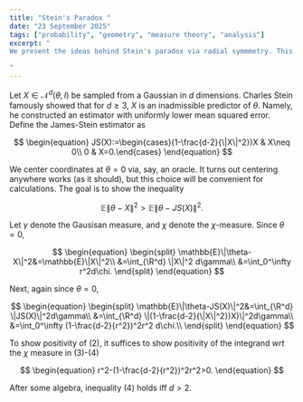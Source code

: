 ```yaml
---
title: "Stein's Paradox "
date: "23 September 2025"
tags: ["probability", "geometry", "measure theory", "analysis"]
excerpt: "
We present the ideas behind Stein's paradox via radial symmmetry. This avoids integration by parts.

"
---
```


Let $X\in \mathcal{N}^d(\theta,I)$ be sampled from a Gaussian in $d$ dimensions. Charles Stein famously showed that for $d\geq 3$, $X$ is an inadmissible predictor of $\theta$. Namely, he constructed an estimator with uniformly lower mean squared error. Define the James-Stein estimator as

$$
\begin{equation}
JS(X):=\begin{cases}(1-\frac{d-2}{\|X\|^2})X & X\neq 0\\
0 & X=0.\end{cases}
\end{equation}
$$

We center coordinates at $\theta=0$ via, say, an oracle. It turns out centering anywhere works (as it should), but this choice will be convenient for calculations. The goal is to show the inequality

$$
\begin{equation}
\mathbb{E}\|\theta-X\|^2 > \mathbb{E}\|\theta-JS(X)\|^2.
\end{equation}
$$

Let $\gamma$ denote the Gausisan measure, and $\chi$ denote the $\chi$-measure. Since $\theta=0$,

$$
\begin{equation}
\begin{split}
\mathbb{E}\|\theta-X\|^2&=\mathbb{E}\|X\|^2\\
&=\int_{\R^d} \|X\|^2 d\gamma\\
&=\int_0^\infty r^2d\chi.
\end{split}
\end{equation}
$$

Next, again since $\theta=0$,

$$
\begin{equation}
\begin{split}
 \mathbb{E}\|\theta-JS(X)\|^2&=\int_{\R^d} \|JS(X)\|^2d\gamma\\
 &=\int_{\R^d} \|(1-\frac{d-2}{\|X\|^2})X)\|^2d\gamma\\
 &=\int_0^\infty (1-\frac{d-2}{r^2})^2r^2 d\chi.\\
\end{split}
\end{equation}
$$

To show positivity of (2), it suffices to show positivity of the integrand _wrt_ the $\chi$ measure in (3)-(4)

$$
\begin{equation}
r^2-(1-\frac{d-2}{r^2})^2r^2>0.
\end{equation}
$$

After some algebra, inequality (4) holds iff $d>2$.
